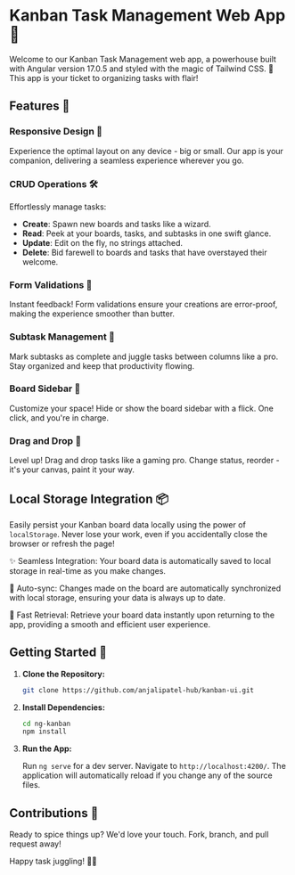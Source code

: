 # Kanban Task Management Web App 🚀

Welcome to our Kanban Task Management web app, a powerhouse built with Angular version 17.0.5 and styled with the magic of Tailwind CSS. 🎨 This app is your ticket to organizing tasks with flair!

## Features 🌟

### Responsive Design 📱

Experience the optimal layout on any device - big or small. Our app is your companion, delivering a seamless experience wherever you go.

### CRUD Operations 🛠️

Effortlessly manage tasks:

- **Create**: Spawn new boards and tasks like a wizard.
- **Read**: Peek at your boards, tasks, and subtasks in one swift glance.
- **Update**: Edit on the fly, no strings attached.
- **Delete**: Bid farewell to boards and tasks that have overstayed their welcome.

### Form Validations 🚦

Instant feedback! Form validations ensure your creations are error-proof, making the experience smoother than butter.

### Subtask Management 🧩

Mark subtasks as complete and juggle tasks between columns like a pro. Stay organized and keep that productivity flowing.

### Board Sidebar 📁

Customize your space! Hide or show the board sidebar with a flick. One click, and you're in charge.

### Drag and Drop 🚚

Level up! Drag and drop tasks like a gaming pro. Change status, reorder - it's your canvas, paint it your way.

## Local Storage Integration 📦

Easily persist your Kanban board data locally using the power of `localStorage`. Never lose your work, even if you accidentally close the browser or refresh the page!

✨ Seamless Integration: Your board data is automatically saved to local storage in real-time as you make changes.

🔄 Auto-sync: Changes made on the board are automatically synchronized with local storage, ensuring your data is always up to date.

🚀 Fast Retrieval: Retrieve your board data instantly upon returning to the app, providing a smooth and efficient user experience.

## Getting Started 🚀

1. **Clone the Repository:**

   ```bash
   git clone https://github.com/anjalipatel-hub/kanban-ui.git
   ```

2. **Install Dependencies:**

   ```bash
   cd ng-kanban
   npm install
   ```

3. **Run the App:**

   Run `ng serve` for a dev server. Navigate to `http://localhost:4200/`. The application will automatically reload if you change any of the source files.

## Contributions 🤝

Ready to spice things up? We'd love your touch. Fork, branch, and pull request away!

Happy task juggling! 🚀🎉
